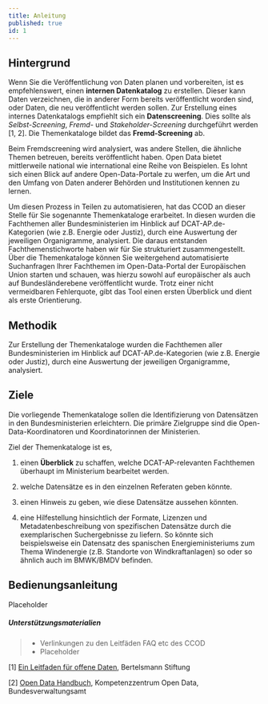 ```yaml
---
title: Anleitung
published: true
id: 1
---
```


## Hintergrund

Wenn Sie die Veröffentlichung von Daten planen und vorbereiten, ist es empfehlenswert, einen **internen Datenkatalog** zu erstellen. Dieser kann Daten verzeichnen, die in anderer Form bereits veröffentlicht worden sind, oder Daten, die neu veröffentlicht werden sollen. Zur Erstellung eines internes Datenkatalogs empfiehlt sich ein **Datenscreening**. Dies sollte als *Selbst-Screening*, *Fremd*- und *Stakeholder-Screening* durchgeführt werden [1, 2]. Die Themenkataloge bildet das **Fremd-Screening** ab.

Beim Fremdscreening wird analysiert, was andere Stellen, die ähnliche Themen betreuen, bereits veröffentlicht haben. Open Data bietet mittlerweile national wie international eine Reihe von Beispielen. Es lohnt sich einen Blick auf andere Open-Data-Portale zu werfen, um die Art und den Umfang von Daten anderer Behörden und Institutionen kennen zu lernen.

Um diesen Prozess in Teilen zu automatisieren, hat das CCOD an dieser Stelle für Sie sogenannte Themenkataloge erarbeitet. In diesen wurden die Fachthemen aller Bundesministerien im Hinblick auf DCAT-AP.de-Kategorien (wie z.B. Energie oder Justiz), durch eine Auswertung der jeweiligen Organigramme, analysiert. Die daraus entstanden Fachthemenstichworte  haben wir für Sie strukturiert zusammengestellt. Über die Themenkataloge können Sie weitergehend automatisierte Suchanfragen Ihrer Fachthemen im Open-Data-Portal der Europäischen Union starten und schauen, was hierzu sowohl auf europäischer als auch auf Bundesländerebene veröffentlicht wurde. Trotz einer nicht vermeidbaren Fehlerquote, gibt das Tool einen ersten Überblick und dient als erste Orientierung.

## Methodik

Zur Erstellung der Themenkataloge wurden die Fachthemen aller Bundesministerien im Hinblick auf DCAT-AP.de-Kategorien (wie z.B. Energie oder Justiz), durch eine Auswertung der jeweiligen Organigramme, analysiert.

## Ziele

Die vorliegende Themenkataloge sollen die Identifizierung von Datensätzen in den Bundesministerien erleichtern. Die primäre Zielgruppe sind die Open-Data-Koordinatoren und Koordinatorinnen der Ministerien.

Ziel der Themenkataloge ist es,

1. einen **Überblick** zu schaffen, welche DCAT-AP-relevanten Fachthemen überhaupt im Ministerium bearbeitet werden.

2. welche Datensätze es in den einzelnen Referaten geben könnte.

3. einen Hinweis zu geben, wie diese Datensätze aussehen könnten.

4. eine Hilfestellung hinsichtlich der Formate, Lizenzen und Metadatenbeschreibung von spezifischen Datensätze durch die exemplarischen Suchergebnisse zu liefern. So könnte sich beispielsweise ein Datensatz des spanischen Energieministeriums zum Thema Windenergie (z.B. Standorte von Windkraftanlagen) so oder so ähnlich auch im BMWK/BMDV befinden.

## Bedienungsanleitung

Placeholder

##### Unterstützungsmaterialien

> - Verlinkungen zu den Leitfäden FAQ etc des CCOD
> - Placeholder

[1] [Ein Leitfaden für offene Daten](https://www.bertelsmann-stiftung.de/fileadmin/files/Projekte/Smart_Country/Open_Data_Leitfaden.pdf), Bertelsmann Stiftung

[2] [Open Data Handbuch](https://www.bva.bund.de/SharedDocs/Downloads/DE/Behoerden/Beratung/Methoden/open_data_handbuch.pdf?__blob=publicationFile&v=8), Kompetenzzentrum Open Data, Bundesverwaltungsamt
